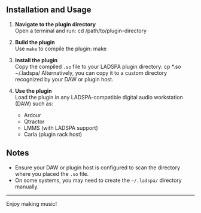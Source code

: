 ## Installation and Usage

1. **Navigate to the plugin directory**  
   Open a terminal and run:
   cd /path/to/plugin-directory

2. **Build the plugin**  
   Use `make` to compile the plugin:
   make

3. **Install the plugin**  
   Copy the compiled `.so` file to your LADSPA plugin directory:
   cp *.so ~/.ladspa/
   Alternatively, you can copy it to a custom directory recognized by your DAW or plugin host.

4. **Use the plugin**  
   Load the plugin in any LADSPA-compatible digital audio workstation (DAW) such as:
   - Ardour  
   - Qtractor  
   - LMMS (with LADSPA support)  
   - Carla (plugin rack host)

## Notes

- Ensure your DAW or plugin host is configured to scan the directory where you placed the `.so` file.
- On some systems, you may need to create the `~/.ladspa/` directory manually.

---

Enjoy making music!
